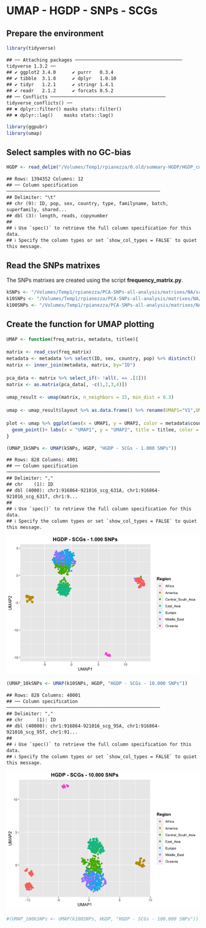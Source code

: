 UMAP - HGDP - SNPs - SCGs
================

## Prepare the environment

``` r
library(tidyverse)
```

    ## ── Attaching packages ─────────────────────────────────────── tidyverse 1.3.2 ──
    ## ✔ ggplot2 3.4.0      ✔ purrr   0.3.4 
    ## ✔ tibble  3.1.8      ✔ dplyr   1.0.10
    ## ✔ tidyr   1.2.1      ✔ stringr 1.4.1 
    ## ✔ readr   2.1.2      ✔ forcats 0.5.2 
    ## ── Conflicts ────────────────────────────────────────── tidyverse_conflicts() ──
    ## ✖ dplyr::filter() masks stats::filter()
    ## ✖ dplyr::lag()    masks stats::lag()

``` r
library(ggpubr)
library(umap)
```

## Select samples with no GC-bias

``` r
HGDP <- read_delim("/Volumes/Temp1/rpianezza/0.old/summary-HGDP/HGDP_cutoff_classified.tsv")
```

    ## Rows: 1394352 Columns: 12
    ## ── Column specification ────────────────────────────────────────────────────────
    ## Delimiter: "\t"
    ## chr (9): ID, pop, sex, country, type, familyname, batch, superfamily, shared...
    ## dbl (3): length, reads, copynumber
    ## 
    ## ℹ Use `spec()` to retrieve the full column specification for this data.
    ## ℹ Specify the column types or set `show_col_types = FALSE` to quiet this message.

## Read the SNPs matrixes

The SNPs matrixes are created using the script **frequency_matrix.py**.

``` r
kSNPs <- "/Volumes/Temp1/rpianezza/PCA-SNPs-all-analysis/matrixes/NA/scg-cov15-1000SNPs.matrix.tsv"
k10SNPs <- "/Volumes/Temp1/rpianezza/PCA-SNPs-all-analysis/matrixes/NA/scg-cov15-10000SNPs.matrix.tsv"
k100SNPs <- "/Volumes/Temp1/rpianezza/PCA-SNPs-all-analysis/matrixes/NA/scgs-cov15-100000SNPs.matrix.tsv"
```

## Create the function for UMAP plotting

``` r
UMAP <- function(freq_matrix, metadata, titlee){

matrix <- read_csv(freq_matrix)
metadata <- metadata %>% select(ID, sex, country, pop) %>% distinct()
matrix <- inner_join(metadata, matrix, by="ID")

pca_data <- matrix %>% select_if(~ !all(. == .[1]))
matrix <- as.matrix(pca_data[, -c(1,2,3,4)])

umap_result <- umap(matrix, n_neighbors = 15, min_dist = 0.3)

umap <- umap_result$layout %>% as.data.frame() %>% rename(UMAP1="V1",UMAP2="V2")

plot <- umap %>% ggplot(aes(x = UMAP1, y = UMAP2, color = metadata$country))+
  geom_point()+ labs(x = "UMAP1", y = "UMAP2", title = titlee, color = "Region") + theme(plot.title = element_text(hjust = 0.5, face = "bold"), legend.title = element_text(face = "bold"))
}
```

``` r
(UMAP_1kSNPs <- UMAP(kSNPs, HGDP, "HGDP - SCGs - 1.000 SNPs"))
```

    ## Rows: 828 Columns: 4001
    ## ── Column specification ────────────────────────────────────────────────────────
    ## Delimiter: ","
    ## chr    (1): ID
    ## dbl (4000): chr1:916864-921016_scg_631A, chr1:916864-921016_scg_631T, chr1:9...
    ## 
    ## ℹ Use `spec()` to retrieve the full column specification for this data.
    ## ℹ Specify the column types or set `show_col_types = FALSE` to quiet this message.

![](02.UMAP-SNPs-SCGs_files/figure-gfm/unnamed-chunk-1-1.png)<!-- -->

``` r
(UMAP_10kSNPs <- UMAP(k10SNPs, HGDP, "HGDP - SCGs - 10.000 SNPs"))
```

    ## Rows: 828 Columns: 40001
    ## ── Column specification ────────────────────────────────────────────────────────
    ## Delimiter: ","
    ## chr     (1): ID
    ## dbl (40000): chr1:916864-921016_scg_95A, chr1:916864-921016_scg_95T, chr1:91...
    ## 
    ## ℹ Use `spec()` to retrieve the full column specification for this data.
    ## ℹ Specify the column types or set `show_col_types = FALSE` to quiet this message.

![](02.UMAP-SNPs-SCGs_files/figure-gfm/unnamed-chunk-1-2.png)<!-- -->

``` r
#(UMAP_100kSNPs <- UMAP(k100SNPs, HGDP, "HGDP - SCGs - 100.000 SNPs"))
```
